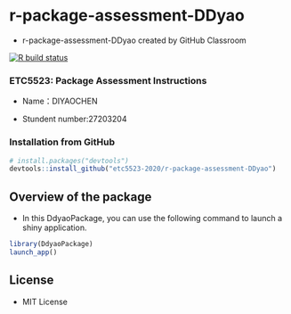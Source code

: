 # r-package-assessment-DDyao
- r-package-assessment-DDyao created by GitHub Classroom

<!-- badges: start -->

[![R build
status](https://github.com/etc5523-2020/r-package-assessment-DDyao/workflows/R-CMD-check/badge.svg)](https://github.com/etc5523-2020/r-package-assessment-DDyao/actions)
<!-- badges: end -->

### ETC5523: Package Assessment Instructions

- Name：DIYAOCHEN

- Stundent number:27203204


### Installation from GitHub
``` r
# install.packages("devtools")
devtools::install_github("etc5523-2020/r-package-assessment-DDyao")
```

## Overview of the package

- In this DdyaoPackage, you can use the following command to launch a shiny application. 

``` r
library(DdyaoPackage)
launch_app()
```

## License
- MIT License
